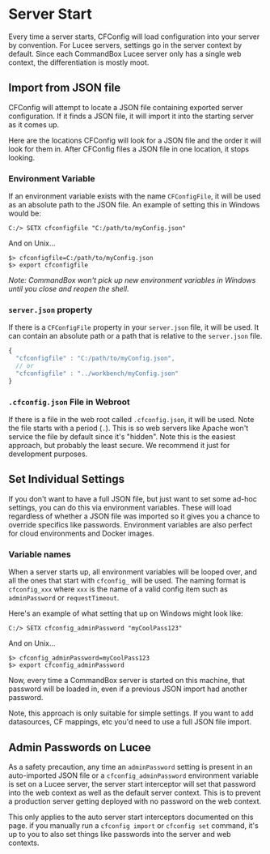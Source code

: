 # Server Start

Every time a server starts, CFConfig will load configuration into your server by convention.  For Lucee servers, settings go in the server context by default.  Since each CommandBox Lucee server only has a single web context, the differentiation is mostly moot.

## Import from JSON file

CFConfig will attempt to locate a JSON file containing exported server configuration. If it finds a JSON file, it will import it into the starting server as it comes up.  

Here are the locations CFConfig will look for a JSON file and the order it will look for them in.  After CFConfig files a JSON file in one location, it stops looking.

### Environment Variable

If an environment variable exists with the name `CFConfigFile`, it will be used as an absolute path to the JSON file.  An example of setting this in Windows would be:

```
C:/> SETX cfconfigfile "C:/path/to/myConfig.json"
```
And on Unix...
```
$> cfconfigfile=C:/path/to/myConfig.json
$> export cfconfigfile
```

_Note: CommandBox won't pick up new environment variables in Windows until you close and reopen the shell._

### `server.json` property

If there is a `CFConfigFile` property in your `server.json` file, it will be used.  It can contain an absolute path or a path that is relative to the `server.json` file.
```js
{
  "cfconfigfile" : "C:/path/to/myConfig.json",
  // or 
  "cfconfigfile" : "../workbench/myConfig.json"
}
```

### `.cfconfig.json` File in Webroot


If there is a file in the web root called `.cfconfig.json`, it will be used.  Note the file starts with a period (`.`).  This is so web servers like Apache won't service the file by default since it's "hidden".  Note this is the easiest approach, but probably the least secure.  We recommend it just for development purposes.

## Set Individual Settings

If you don't want to have a full JSON file, but just want to set some ad-hoc settings, you can do this via environment variables.  These will load regardless of whether a JSON file was imported so it gives you a chance to override specifics like passwords.  Environment variables are also perfect for cloud environments and Docker images.

### Variable names

When a server starts up, all environment variables will be looped over, and all the ones that start with `cfconfig_` will be used.  The naming format is `cfconfig_xxx` where `xxx` is the name of a valid config item such as `adminPassword` or `requestTimeout`.

Here's an example of what setting that up on Windows might look like:

```
C:/> SETX cfconfig_adminPassword "myCoolPass123"
```
And on Unix...
```
$> cfconfig_adminPassword=myCoolPass123
$> export cfconfig_adminPassword
```

Now, every time a CommandBox server is started on this machine, that password will be loaded in, even if a previous JSON import had another password.

Note, this approach is only suitable for simple settings.  If you want to add datasources, CF mappings, etc you'd need to use a full JSON file import.

## Admin Passwords on Lucee

As a safety precaution, any time an `adminPassword` setting is present in an auto-imported JSON file or a `cfconfig_adminPassword` environment variable is set on a Lucee server, the server start interceptor will set that password into the web context as well as the default server context.  This is to prevent a production server getting deployed with no password on the web context.  

This only applies to the auto server start interceptors documented on this page.  if you manually run a `cfconfig import` or `cfconfig set` command, it's up to you to also set things like passwords into the server and web contexts.

